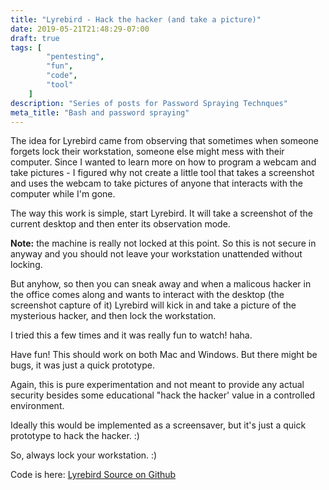 ```yaml
---
title: "Lyrebird - Hack the hacker (and take a picture)"
date: 2019-05-21T21:48:29-07:00
draft: true
tags: [
        "pentesting",
        "fun",
        "code",
        "tool"
    ]
description: "Series of posts for Password Spraying Technques"
meta_title: "Bash and password spraying"
---
```


The idea for Lyrebird came from observing that sometimes when someone forgets lock their workstation, someone else might mess with their computer. Since I wanted to learn more on how to program a webcam and take pictures - I figured why not create a little tool that takes a screenshot and uses the webcam to take pictures of anyone that interacts with the computer while I'm gone.

The way this work is simple, start Lyrebird. It will take a screenshot of the current desktop and then enter its observation mode.

**Note:** the machine is really not locked at this point. So this is not secure in anyway and you should not leave your workstation unattended without locking.

But anyhow, so then you can sneak away and when a malicous hacker in the office comes along and wants to interact with the desktop (the screenshot capture of it) Lyrebird will kick in and take a picture of the mysterious hacker, and then lock the workstation. 

I tried this a few times and it was really fun to watch! haha.

Have fun! This should work on both Mac and Windows. But there might be bugs, it was just a quick prototype.

Again, this is pure experimentation and not meant to provide any actual security besides some educational "hack the hacker' value in a controlled environment. 

Ideally this would be implemented as a screensaver, but it's just a quick prototype to hack the hacker. :)

So, always lock your workstation. :)

Code is here:
[Lyrebird Source on Github](https://github.com/wunderwuzzi23/Lyrebird)

